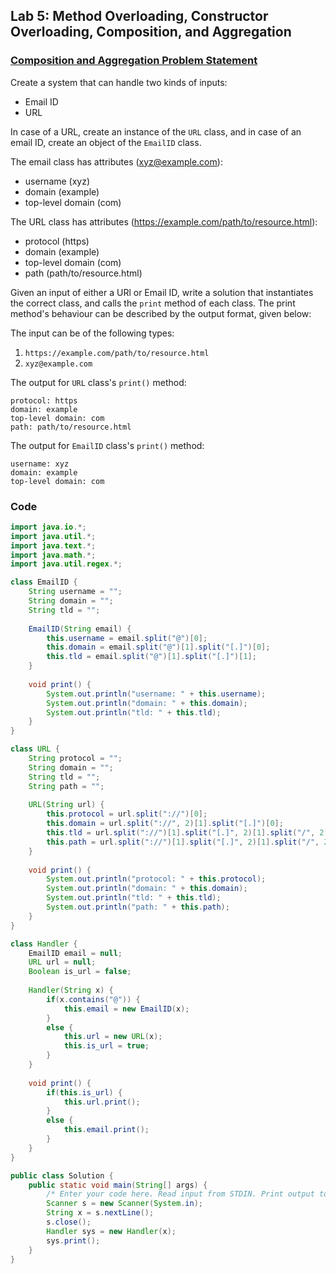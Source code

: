 ## Lab 5: Method Overloading, Constructor Overloading, Composition, and Aggregation

### [Composition and Aggregation Problem Statement](https://www.hackerrank.com/contests/ooadj-lab-week-5/challenges/composition-and-aggregation)

Create a system that can handle two kinds of inputs:

- Email ID
- URL

In case of a URL, create an instance of the `URL` class, and in case of an email ID, create an object of the `EmailID` class.

The email class has attributes (xyz@example.com):

- username (xyz)
- domain (example)
- top-level domain (com)

The URL class has attributes (https://example.com/path/to/resource.html):

- protocol (https)
- domain (example)
- top-level domain (com)
- path (path/to/resource.html)

Given an input of either a URl or Email ID, write a solution that instantiates the correct class, and calls the `print` method of each class. The print method's behaviour can be described by the output format, given below:

The input can be of the following types:

1. `https://example.com/path/to/resource.html`
2. `xyz@example.com`

The output for `URL` class's `print()` method:

```
protocol: https
domain: example
top-level domain: com
path: path/to/resource.html
```

The output for `EmailID` class's `print()` method:

```
username: xyz
domain: example
top-level domain: com
```

### Code

```java
import java.io.*;
import java.util.*;
import java.text.*;
import java.math.*;
import java.util.regex.*;

class EmailID {
    String username = "";
    String domain = "";
    String tld = "";
    
    EmailID(String email) {
        this.username = email.split("@")[0];
        this.domain = email.split("@")[1].split("[.]")[0];
        this.tld = email.split("@")[1].split("[.]")[1];
    }
    
    void print() {
        System.out.println("username: " + this.username);
        System.out.println("domain: " + this.domain);
        System.out.println("tld: " + this.tld);
    }
}

class URL {
    String protocol = "";
    String domain = "";
    String tld = "";
    String path = "";
    
    URL(String url) {
        this.protocol = url.split("://")[0];
        this.domain = url.split("://", 2)[1].split("[.]")[0];
        this.tld = url.split("://")[1].split("[.]", 2)[1].split("/", 2)[0];
        this.path = url.split("://")[1].split("[.]", 2)[1].split("/", 2)[1];
    }
    
    void print() {
        System.out.println("protocol: " + this.protocol);
        System.out.println("domain: " + this.domain);
        System.out.println("tld: " + this.tld);
        System.out.println("path: " + this.path);
    }
}

class Handler {
    EmailID email = null;
    URL url = null;
    Boolean is_url = false;
    
    Handler(String x) {
        if(x.contains("@")) {
            this.email = new EmailID(x);
        }
        else {
            this.url = new URL(x);
            this.is_url = true;
        }
    }
    
    void print() {
        if(this.is_url) {
            this.url.print();
        }
        else {
            this.email.print();
        }
    }
}

public class Solution {
    public static void main(String[] args) {
        /* Enter your code here. Read input from STDIN. Print output to STDOUT. Your class should be named Solution. */
        Scanner s = new Scanner(System.in);
        String x = s.nextLine();
        s.close();
        Handler sys = new Handler(x);
        sys.print();
    }
}
```
